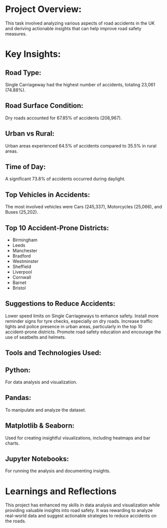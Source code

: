 # Project Overview:
This task involved analyzing various aspects of road accidents in the UK and deriving actionable insights that can help improve road safety measures.

# Key Insights:
## Road Type: 
Single Carriageway had the highest number of accidents, totaling 23,061 (74.88%).
## Road Surface Condition: 
Dry roads accounted for 67.85% of accidents (208,967).
## Urban vs Rural: 
Urban areas experienced 64.5% of accidents compared to 35.5% in rural areas.
## Time of Day: 
A significant 73.8% of accidents occurred during daylight.
## Top Vehicles in Accidents: 
The most involved vehicles were Cars (245,337), Motorcycles (25,066), and Buses (25,202).
## Top 10 Accident-Prone Districts:
- Birmingham
- Leeds
- Manchester
- Bradford
- Westminster
- Sheffield
- Liverpool
- Cornwall
- Barnet
- Bristol
## Suggestions to Reduce Accidents:
Lower speed limits on Single Carriageways to enhance safety.
Install more reminder signs for tyre checks, especially on dry roads.
Increase traffic lights and police presence in urban areas, particularly in the top 10 accident-prone districts.
Promote road safety education and encourage the use of seatbelts and helmets.
## Tools and Technologies Used:
## Python: 
For data analysis and visualization.
## Pandas: 
To manipulate and analyze the dataset.
## Matplotlib & Seaborn: 
Used for creating insightful visualizations, including heatmaps and bar charts.
## Jupyter Notebooks: 
For running the analysis and documenting insights.
# Learnings and Reflections
This project has enhanced my skills in data analysis and visualization while providing valuable insights into road safety. It was rewarding to analyze real-world data and suggest actionable strategies to reduce accidents on the roads.

